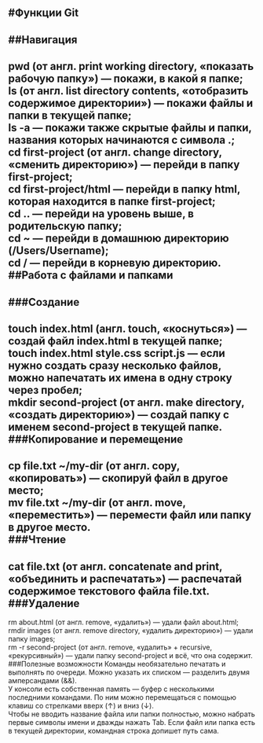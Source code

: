 #Функции Git
---
##Навигация
---
pwd (от англ. print working directory, «показать рабочую папку») — покажи, в какой я папке;<br>
ls (от англ. list directory contents, «отобразить содержимое директории») — покажи файлы и папки в текущей папке;<br>
ls -a — покажи также скрытые файлы и папки, названия которых начинаются с символа .;<br>
cd first-project (от англ. change directory, «сменить директорию») — перейди в папку first-project;<br>
cd first-project/html — перейди в папку html, которая находится в папке first-project;<br>
cd .. — перейди на уровень выше, в родительскую папку;<br>
cd ~ — перейди в домашнюю директорию (/Users/Username);<br>
cd / — перейди в корневую директорию.<br>
##Работа с файлами и папками
---
###Создание
---
touch index.html (англ. touch, «коснуться») — создай файл index.html в текущей папке;<br>
touch index.html style.css script.js — если нужно создать сразу несколько файлов, можно напечатать их имена в одну строку через пробел;<br>
mkdir second-project (от англ. make directory, «создать директорию») — создай папку с именем second-project в текущей папке.<br>
###Копирование и перемещение
---
cp file.txt ~/my-dir (от англ. copy, «копировать») — скопируй файл в другое место;<br>
mv file.txt ~/my-dir (от англ. move, «переместить») — перемести файл или папку в другое место.<br>
###Чтение
---
cat file.txt (от англ. concatenate and print, «объединить и распечатать») — распечатай содержимое текстового файла file.txt.<br>
###Удаление
---
rm about.html (от англ. remove, «удалить») — удали файл about.html;<br>
rmdir images (от англ. remove directory, «удалить директорию») — удали папку images;<br>
rm -r second-project (от англ. remove, «удалить» + recursive, «рекурсивный») — удали папку second-project и всё, что она содержит.<br>
###Полезные возможности
Команды необязательно печатать и выполнять по очереди. Можно указать их списком — разделить двумя амперсандами (&&).<br>
У консоли есть собственная память — буфер с несколькими последними командами. По ним можно перемещаться с помощью клавиш со стрелками вверх (↑) и вниз (↓).<br>
Чтобы не вводить название файла или папки полностью, можно набрать первые символы имени и дважды нажать Tab. Если файл или папка есть в текущей директории, командная строка допишет путь сама.

